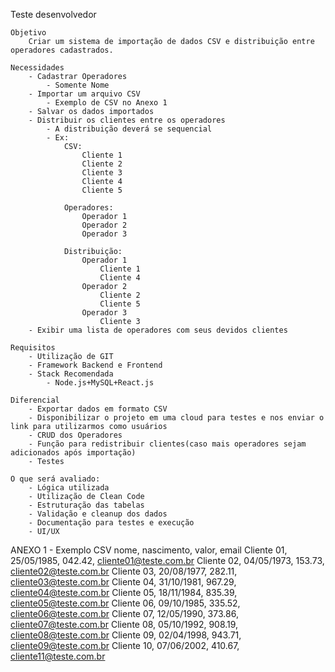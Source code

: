 Teste desenvolvedor

	Objetivo
		Criar um sistema de importação de dados CSV e distribuição entre operadores cadastrados.

	Necessidades
		- Cadastrar Operadores
			- Somente Nome
		- Importar um arquivo CSV
			- Exemplo de CSV no Anexo 1
		- Salvar os dados importados
		- Distribuir os clientes entre os operadores
			- A distribuição deverá se sequencial
			- Ex:
				CSV:
					Cliente 1
					Cliente 2
					Cliente 3
					Cliente 4
					Cliente 5

				Operadores:
					Operador 1
					Operador 2
					Operador 3

				Distribuição:
					Operador 1
						Cliente 1
						Cliente 4
					Operador 2
						Cliente 2
						Cliente 5
					Operador 3
						Cliente 3
		- Exibir uma lista de operadores com seus devidos clientes

	Requisitos
		- Utilização de GIT
		- Framework Backend e Frontend
		- Stack Recomendada
			- Node.js+MySQL+React.js

	Diferencial
		- Exportar dados em formato CSV
		- Disponibilizar o projeto em uma cloud para testes e nos enviar o link para utilizarmos como usuários
		- CRUD dos Operadores
		- Função para redistribuir clientes(caso mais operadores sejam adicionados após importação)
		- Testes

	O que será avaliado:
		- Lógica utilizada
		- Utilização de Clean Code
		- Estruturação das tabelas
		- Validação e cleanup dos dados
		- Documentação para testes e execução
		- UI/UX


ANEXO 1 - Exemplo CSV
nome, nascimento, valor, email
Cliente 01, 25/05/1985, 042.42, cliente01@teste.com.br
Cliente 02, 04/05/1973, 153.73, cliente02@teste.com.br
Cliente 03, 20/08/1977, 282.11, cliente03@teste.com.br
Cliente 04, 31/10/1981, 967.29, cliente04@teste.com.br
Cliente 05, 18/11/1984, 835.39, cliente05@teste.com.br
Cliente 06, 09/10/1985, 335.52, cliente06@teste.com.br
Cliente 07, 12/05/1990, 373.86, cliente07@teste.com.br
Cliente 08, 05/10/1992, 908.19, cliente08@teste.com.br
Cliente 09, 02/04/1998, 943.71, cliente09@teste.com.br
Cliente 10, 07/06/2002, 410.67, cliente11@teste.com.br